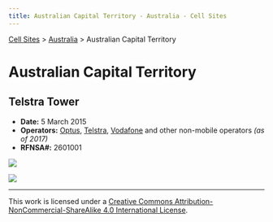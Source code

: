 ```yaml
---
title: Australian Capital Territory - Australia - Cell Sites
---
```


[Cell Sites](../../) > [Australia](../) > Australian Capital Territory

# Australian Capital Territory

## Telstra Tower

* **Date:** 5 March 2015
* **Operators:** [Optus], [Telstra], [Vodafone] and other non-mobile operators  *(as of 2017)*
* **RFNSA#:** 2601001

![](https://f001.backblazeb2.com/file/CellSites/AU/ACT/20120305-140217.jpg)

![](https://f001.backblazeb2.com/file/CellSites/AU/ACT/20120305-143010.jpg)

[Telstra]: https://en.wikipedia.org/wiki/Telstra
[Optus]: https://en.wikipedia.org/wiki/Optus
[Vodafone]: https://en.wikipedia.org/wiki/Vodafone_(Australia)

---

This work is licensed under a [Creative Commons Attribution-NonCommercial-ShareAlike 4.0 International License](http://creativecommons.org/licenses/by-nc-sa/4.0/).
